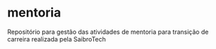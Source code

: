 # mentoria
Repositório para gestão das atividades de mentoria para transição de carreira realizada pela SaibroTech

